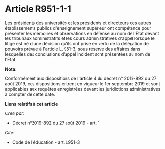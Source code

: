 # Article R951-1-1

Les présidents des universités et les présidents et directeurs des autres établissements publics d'enseignement supérieur ont
compétence pour présenter les mémoires et observations en défense au nom de l'Etat devant les tribunaux administratifs et les
cours administratives d'appel lorsque le litige est né d'une décision qu'ils ont prise en vertu de la délégation de pouvoirs
prévue à l'article L. 951-3, sous réserve des affaires dans lesquelles des conclusions d'appel incident sont présentées au
nom de l'Etat.

**Nota:**

Conformément aux dispositions de l'article 4 du décret n° 2019-892 du 27 août 2019, ces dispositions entrent en vigueur le
1er septembre 2019 et sont applicables aux requêtes enregistrées devant les juridictions administratives à compter de cette
date.

**Liens relatifs à cet article**

_Créé par_:

  - Décret n°2019-892 du 27 août 2019 - art. 1

_Cite_:

  - Code de l'éducation - art. L951-3
